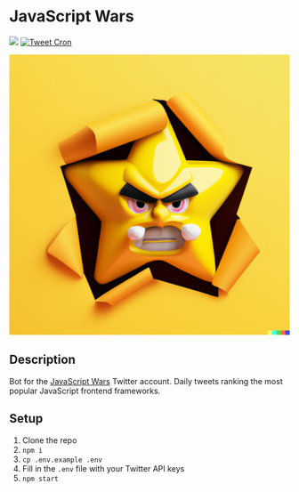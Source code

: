 # JavaScript Wars

![](https://img.shields.io/badge/JavaScript-ES6-green.svg) [![Tweet Cron](https://github.com/baumannzone/javascript-wars/actions/workflows/main.yml/badge.svg)](https://github.com/baumannzone/javascript-wars/actions/workflows/main.yml)

![](img/logo.png)

## Description

Bot for the [JavaScript Wars](https://twitter.com/JavaScriptWars) Twitter account. Daily tweets ranking the most popular JavaScript frontend frameworks.

## Setup

1. Clone the repo
2. `npm i`
3. `cp .env.example .env`
4. Fill in the `.env` file with your Twitter API keys
5. `npm start`
